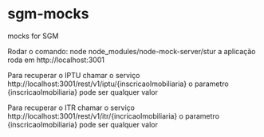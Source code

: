 # sgm-mocks
mocks for SGM

Rodar o comando:
node node_modules/node-mock-server/stur
a aplicação roda em http://localhost:3001

Para recuperar o IPTU chamar o serviço http://localhost:3001/rest/v1/iptu/{inscricaoImobiliaria}
o parametro {inscricaoImobiliaria} pode ser qualquer valor

Para recuperar o ITR chamar o serviço http://localhost:3001/rest/v1/itr/{incricaoImobiliaria}
o parametro {inscricaoImobiliaria} pode ser qualquer valor